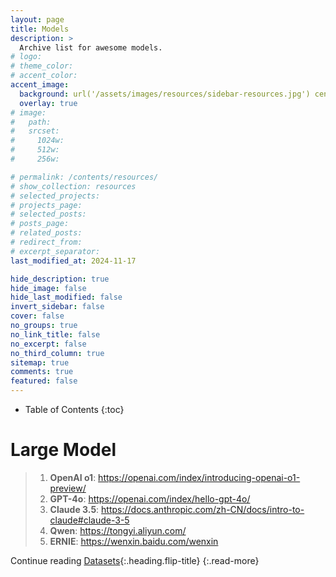 ```yaml
---
layout: page
title: Models
description: >
  Archive list for awesome models.
# logo:
# theme_color:
# accent_color:
accent_image:
  background: url('/assets/images/resources/sidebar-resources.jpg') center/cover
  overlay: true
# image:
#   path:
#   srcset:
#     1024w:
#     512w:
#     256w:

# permalink: /contents/resources/
# show_collection: resources
# selected_projects:
# projects_page:
# selected_posts:
# posts_page:
# related_posts:
# redirect_from:
# excerpt_separator:
last_modified_at: 2024-11-17

hide_description: true
hide_image: false
hide_last_modified: false
invert_sidebar: false
cover: false
no_groups: true
no_link_title: false
no_excerpt: false
no_third_column: true
sitemap: true
comments: true
featured: false
---
```


- Table of Contents
{:toc}

# Large Model

> 1. **OpenAI o1**: <https://openai.com/index/introducing-openai-o1-preview/>
> 2. **GPT-4o**: <https://openai.com/index/hello-gpt-4o/>
> 3. **Claude 3.5**: <https://docs.anthropic.com/zh-CN/docs/intro-to-claude#claude-3-5>
> 4. **Qwen**: <https://tongyi.aliyun.com/>
> 5. **ERNIE**: <https://wenxin.baidu.com/wenxin>

Continue reading [Datasets](Datasets.md){:.heading.flip-title}
{:.read-more}
